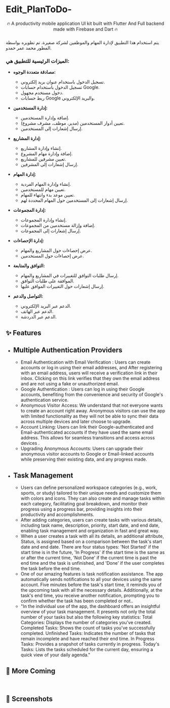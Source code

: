 # Edit_PlanToDo-

 <p align="center">🔥 A productivity mobile application UI kit built with Flutter And Full backend made with Firebase and Dart 🔥</p>
 <p align="center" style="font-size: 24px;">
 </p>

<div>
</div>


يتم استخدام هذا التطبيق لإدارة المهام والموظفين لشركة صغيرة. تم تطويره بواسطة المطور محمد عمر حمدو.

### الميزات الرئيسية للتطبيق هي:

- **مصادقة متعددة الوجوه:**
    - تسجيل الدخول باستخدام عنوان بريد إلكتروني.
    - تسجيل الدخول باستخدام حسابات Google.
    - دخول مستخدم مجهول.
    - ربط حسابات Google والبريد الإلكتروني.

- **إدارة المستخدمين:**
    - إضافة وإدارة المستخدمين.
    - تعيين أدوار المستخدمين (مدير، موظف، مشرف مشروع).
    - إرسال إشعارات إلى المستخدمين.

- **إدارة المشاريع:**
    - إنشاء وإدارة المشاريع.
    - إضافة وإدارة مهام المشروع.
    - تعيين مشرفين للمشاريع.
    - إرسال إشعارات إلى المشرفين.

- **إدارة المهام:**
    - إنشاء وإدارة المهام الفردية.
    - تعيين مهام للمستخدمين.
    - تعيين موعد بدء وانتهاء للمهام.
    - إرسال إشعارات إلى المستخدمين حول المهام المحددة لهم.

- **إدارة المجموعات:**
    - إنشاء وإدارة المجموعات.
    - إضافة وإزالة مستخدمين من المجموعات.
    - إرسال إشعارات إلى المجموعات.

- **إدارة الإحصاءات:**
    - عرض إحصاءات حول المشاريع والمهام.
    - عرض إحصاءات حول المستخدمين.

- **التوافق والمتابعة:**
    - إرسال طلبات التوافق للتغييرات في المشاريع والمهام.
    - الموافقة على طلبات التوافق.
    - إرسال إشعارات حول التغييرات الموافق عليها.

- **التواصل والدعم:**
    - الدعم عبر البريد الإلكتروني.
    - الدعم عبر الهاتف.
    - الدعم عبر الدردشة.

## :sparkles: Features

- ## Multiple Authentication Providers
    - Email Authentication with Email Verification : Users can create accounts or log in using their
      email addresses, and After registering with an email address, users will receive a
      verification link in their inbox. Clicking on this link verifies that they own the email
      address and are not using a fake or unauthorized email.
    - Google Authentication : Users can log in using their Google accounts, benefiting from the
      convenience and security of Google's authentication service.
    - Anonymous Visitor Access: We understand that not everyone wants to create an account right
      away. Anonymous visitors can use the app with limited functionality as they will not be able
      to sync their data across multiple devices and later choose to upgrade.
    - Account Linking: Users can link their Google-authenticated and Email-authenticated accounts if
      they have used the same email address. This allows for seamless transitions and access across
      devices .
    - Upgrading Anonymous Accounts: Users can upgrade their anonymous visitor accounts to Google or
      Email-linked accounts while preserving their existing data, and any progress made.


- ## Task Management
    - Users can define personalized workspace categories (e.g., work, sports, or study) tailored to
      their unique needs and customize them with colors and icons. They can also create and manage
      tasks within each category, facilitating goal breakdown, and monitor their progress using a
      progress bar, providing insights into their productivity and accomplishments.
    - After adding categories, users can create tasks with various details, including task name,
      description, priority, start date, and end date, enabling task management and organization in
      fast and great way.
    - When a user creates a task with all its details, an additional attribute, Status, is assigned
      based on a comparison between the task's start date and end date. There are four status
      types: 'Not Started' if the start time is in the future, 'In Progress' if the start time is
      the same as or after the current time, 'Not Done' if the current time is past the end time and
      the task is unfinished, and 'Done' if the user completes the task before the end time.
    - One of our amazing features is task notification assistance. The app automatically sends
      notifications to all your devices using the same account. Five minutes before the task's start
      time, it reminds you of the upcoming task with all the necessary details. Additionally, at the
      task's end time, you receive another notification, prompting you to confirm whether the task
      has been completed or not..
    - "In the individual use of the app, the dashboard offers an insightful overview of your task
      management. It presents not only the total number of your tasks but also the following key
      statistics:
      Total Categories: Displays the number of categories you've created.
      Completed Tasks: Shows the count of tasks you've successfully completed.
      Unfinished Tasks: Indicates the number of tasks that remain incomplete and have reached their
      end time.
      In Progress Tasks: Provides a snapshot of tasks currently in progress.
      Today's Tasks: Lists the tasks scheduled for the current day, ensuring a quick view of your
      daily agenda."

## 🔴 More Coming

<br>

## :iphone: Screenshots

[//]: # (<p align="center">)

[//]: # (  <!-- <img src="screenshots/screenshot-1.png" width="100%" title="homescreen1"> -->)

[//]: # (   <!-- <img src="screenshots/1.png" width="25%" title="homescreen2">  -->)

[//]: # (    <img src="screenshots/OnStartL.png" width="27%" title="homescreen0">)

[//]: # (     <img src="screenshots/OnStartR.png" width="27%" title="homescreen1">)

[//]: # (  <img src="screenshots/2.png" width="27%" title="homescreen2">)

[//]: # (   <img src="screenshots/3.png" width="26%" title="homescreen3">)

[//]: # (   <img src="screenshots/3.1.png" width="27%" title="homescreen4">)

[//]: # (   <img src="screenshots/4.png" width="27%" title="homescreen5">)

[//]: # (   <img src="screenshots/5.png" width="27%" title="homescreen6">)

[//]: # (      <img src="screenshots/6.png" width="27%" title="homescreen7">)

[//]: # (       <img src="screenshots/7.png" width="27%" title="homescreen8">)

[//]: # (        <img src="screenshots/8.png" width="27%" title="homescreen9">)

[//]: # (        <img src="screenshots/9.png" width="27%" title="homescreen10">)

[//]: # (        <img src="screenshots/10.png" width="27%" title="homescreen11">)

[//]: # (        <img src="screenshots/11.png" width="27%" title="homescreen12">)

[//]: # (             <img src="screenshots/12.png" width="27%" title="homescreen13">)

[//]: # ( <img src="screenshots/13.png" width="27%" title="homescreen14">)

[//]: # (                     <img src="screenshots/14.png" width="27%" title="homescreen15">)

[//]: # (                     <img src="screenshots/15.png" width="27%" title="homescreen16">)

[//]: # (                      <img src="screenshots/16.png" width="27%" title="homescreen17">)

[//]: # (                       <img src="screenshots/17.png" width="27%" title="homescreen18">)

[//]: # (                        <img src="screenshots/18.png" width="27%" title="homescreen19">)

[//]: # (                        <img src="screenshots/19.png" width="27%" title="homescreen20">)

[//]: # (                        <img src="screenshots/20.png" width="27%" title="homescreen21">)

[//]: # (                        <img src="screenshots/21.png" width="27%" title="homescreen22">)

[//]: # (                        <img src="screenshots/22.png" width="27%" title="homescreen23">)

[//]: # (                        <img src="screenshots/23.png" width="27%" title="homescreen24">)

[//]: # (                             <img src="screenshots/24.png" width="27%" title="homescreen25">)

[//]: # (                               <img src="screenshots/25.png" width="27%" title="homescreen25">  )

[//]: # (                               <img src="screenshots/26.png" width="27%" title="homescreen25">)

[//]: # (                               <img src="screenshots/27.png" width="27%" title="homescreen25">  )

[//]: # (                               <img src="screenshots/28.png" width="27%" title="homescreen25">)

[//]: # (         <img src="screenshots/29.png" width="27%" title="homescreen25">)

[//]: # (         <img src="screenshots/30.png" width="27%" title="homescreen25">)

[//]: # (          <img src="screenshots/31.png" width="27%" title="homescreen25">)

[//]: # (         <img src="screenshots/32.png" width="27%" title="homescreen25">)

[//]: # (          <img src="screenshots/33.png" width="27%" title="homescreen25">)

[//]: # (           <img src="screenshots/34.png" width="27%" title="homescreen25">)

[//]: # (                      <img src="screenshots/35.png" width="27%" title="homescreen25">)

[//]: # (           <img src="screenshots/36.png" width="27%" title="homescreen25">)

[//]: # (           <img src="screenshots/37.png" width="27%" title="homescreen25">)

[//]: # (                <img src="screenshots/38.png" width="27%" title="homescreen25">     )

[//]: # (                <img src="screenshots/39.png" width="27%" title="homescreen25">    )

[//]: # (                 <img src="screenshots/40.png" width="27%" title="homescreen25">)

[//]: # (                 <img src="screenshots/41.png" width="27%" title="homescreen25">)

[//]: # (                 <img src="screenshots/42.png" width="27%" title="homescreen25">)

[//]: # (                 <img src="screenshots/43.png" width="27%" title="homescreen25">)

[//]: # (                 <img src="screenshots/44.png" width="27%" title="homescreen25">)

[//]: # (                 <img src="screenshots/45.png" width="27%" title="homescreen25">)

[//]: # (                 <img src="screenshots/46.png" width="27%" title="homescreen25">)

[//]: # (                 <img src="screenshots/47.png" width="27%" title="homescreen25">)

[//]: # (                  <img src="screenshots/48.png" width="27%" title="homescreen25">)

[//]: # ()

[//]: # ()

[//]: # (</p>)
